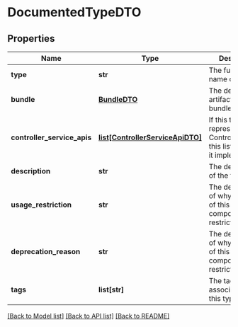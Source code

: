 # DocumentedTypeDTO

## Properties
Name | Type | Description | Notes
------------ | ------------- | ------------- | -------------
**type** | **str** | The fully qualified name of the type. | [optional] 
**bundle** | [**BundleDTO**](BundleDTO.md) | The details of the artifact that bundled this type. | [optional] 
**controller_service_apis** | [**list[ControllerServiceApiDTO]**](ControllerServiceApiDTO.md) | If this type represents a ControllerService, this lists the APIs it implements. | [optional] 
**description** | **str** | The description of the type. | [optional] 
**usage_restriction** | **str** | The description of why the usage of this component is restricted. | [optional] 
**deprecation_reason** | **str** | The description of why the usage of this component is restricted. | [optional] 
**tags** | **list[str]** | The tags associated with this type. | [optional] 

[[Back to Model list]](../README.md#documentation-for-models) [[Back to API list]](../README.md#documentation-for-api-endpoints) [[Back to README]](../README.md)


